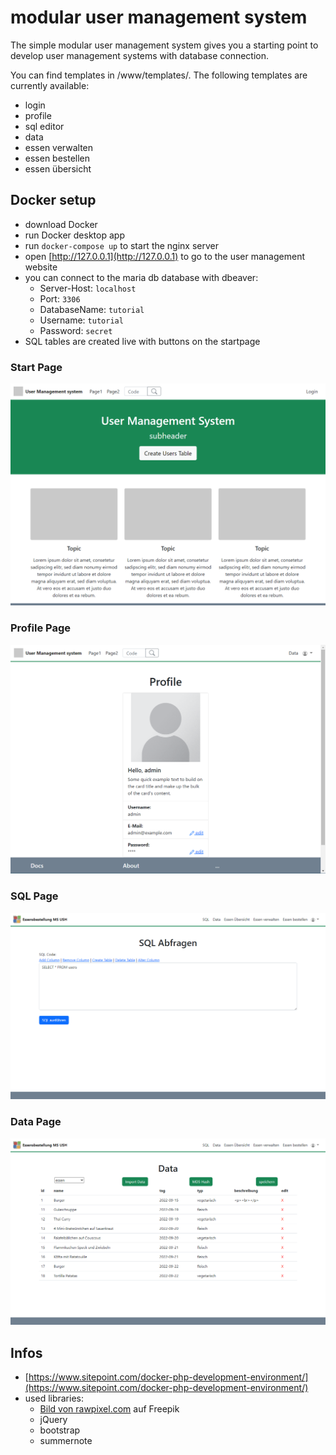 # modular user management system

The simple modular user management system gives you a starting point to develop user management systems with database connection. 

You can find templates in /www/templates/. The following templates are currently available:
- login 
- profile 
- sql editor
- data 
- essen verwalten
- essen bestellen
- essen übersicht

## Docker setup
- download Docker
- run Docker desktop app
- run `docker-compose up` to start the nginx server
- open [http://127.0.0.1](http://127.0.0.1) to go to the user management website
- you can connect to the maria db database with dbeaver:
  - Server-Host: `localhost`
  - Port: `3306`
  - DatabaseName: `tutorial`
  - Username: `tutorial`
  - Password: `secret`  
- SQL tables are created live with buttons on the startpage 

### Start Page
![](./www/images/info1.png)

### Profile Page
![](./www/images/info2.png)

### SQL Page
![](./www/images/info3.png)

### Data Page
![](./www/images/info4.png)

## Infos
- [https://www.sitepoint.com/docker-php-development-environment/](https://www.sitepoint.com/docker-php-development-environment/)
- used libraries:
  - <a href="https://de.freepik.com/vektoren-kostenlos/niedliches-besteck-und-teller-set-design-element_14547819.htm#query=essen&position=37&from_view=search">Bild von rawpixel.com</a> auf Freepik
  - jQuery
  - bootstrap
  - summernote

